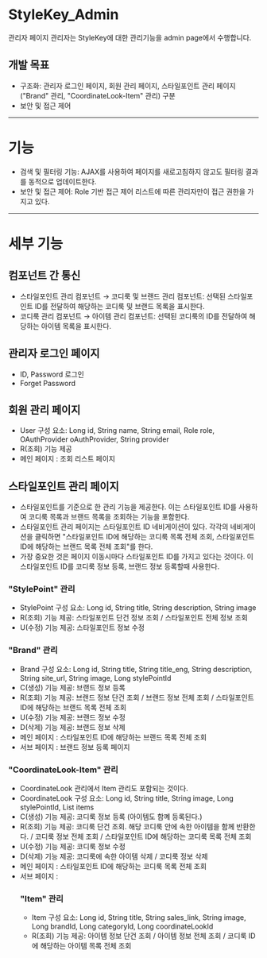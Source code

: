 # StyleKey_Admin
관리자 페이지
관리자는 StyleKey에 대한 관리기능을 admin page에서 수행합니다.

## 개발 목표
- 구조화: 관리자 로그인 페이지, 회원 관리 페이지, 스타일포인트 관리 페이지("Brand" 관리, "CoordinateLook-Item" 관리) 구분
- 보안 및 접근 제어

---
# 기능
- 검색 및 필터링 기능: AJAX를 사용하여 페이지를 새로고침하지 않고도 필터링 결과를 동적으로 업데이트한다.
- 보안 및 접근 제어: Role 기반 접근 제어 리스트에 따른 관리자만이 접근 권한을 가지고 있다.

---
# 세부 기능
## 컴포넌트 간 통신
- 스타일포인트 관리 컴포넌트 → 코디룩 및 브랜드 관리 컴포넌트: 선택된 스타일포인트 ID를 전달하여 해당하는 코디룩 및 브랜드 목록을 표시한다.
- 코디룩 관리 컴포넌트 → 아이템 관리 컴포넌트: 선택된 코디룩의 ID를 전달하여 해당하는 아이템 목록을 표시한다.

## 관리자 로그인 페이지
- ID, Password 로그인
- Forget Password

## 회원 관리 페이지
- User 구성 요소: Long id, String name, String email, Role role, OAuthProvider oAuthProvider, String provider
- R(조회) 기능 제공
- 메인 페이지 : 조회 리스트 페이지 

## 스타일포인트 관리 페이지
- 스타일포인트를 기준으로 한 관리 기능을 제공한다. 이는 스타일포인트 ID를 사용하여 코디룩 목록과 브랜드 목록을 조회하는 기능을 포함한다.
- 스타일포인트 관리 페이지는 스타일포인트 ID 네비게이션이 있다. 각각의 네비게이션을 클릭하면 "스타일포인트 ID에 해당하는 코디룩 목록 전체 조회, 스타일포인트 ID에 해당하는 브랜드 목록 전체 조회"를 한다.
- 가장 중요한 것은 페이지 이동시마다 스타일포인트 ID를 가지고 있다는 것이다. 이 스타일포인트 ID를 코디룩 정보 등록, 브랜드 정보 등록할때 사용한다.

### "StylePoint" 관리
- StylePoint 구성 요소: Long id, String title, String description, String image
- R(조회) 기능 제공: 스타일포인트 단건 정보 조회 / 스타일포인트 전체 정보 조회
- U(수정) 기능 제공: 스타일포인트 정보 수정

### "Brand" 관리
- Brand 구성 요소: Long id, String title, String title_eng, String description, String site_url, String image, Long stylePointId
- C(생성) 기능 제공: 브랜드 정보 등록
- R(조회) 기능 제공: 브랜드 정보 단건 조회 / 브랜드 정보 전체 조회 / 스타일포인트 ID에 해당하는 브랜드 목록 전체 조회
- U(수정) 기능 제공: 브랜드 정보 수정
- D(삭제) 기능 제공: 브랜드 정보 삭제
- 메인 페이지 : 스타일포인트 ID에 해당하는 브랜드 목록 전체 조회
- 서브 페이지 : 브랜드 정보 등록 페이지


### "CoordinateLook-Item" 관리
- CoordinateLook 관리에서 Item 관리도 포함되는 것이다.
- CoordinateLook 구성 요소: Long id, String title, String image, Long stylePointId, List<ItemResponse> items
- C(생성) 기능 제공: 코디룩 정보 등록 (아이템도 함꼐 등록된다.)
- R(조회) 기능 제공: 코디룩 단건 조회. 해당 코디룩 안에 속한 아이템을 함께 반환한다. / 코디룩 정보 전체 조회 / 스타일포인트 ID에 해당하는 코디룩 목록 전체 조회
- U(수정) 기능 제공: 코디룩 정보 수정
- D(삭제) 기능 제공: 코디룩에 속한 아이템 삭제 / 코디룩 정보 삭제
- 메인 페이지 : 스타일포인트 ID에 해당하는 코디룩 목록 전체 조회
- 서브 페이지 :
  ### "Item" 관리
  - Item 구성 요소: Long id, String title, String sales_link, String image, Long brandId, Long categoryId, Long coordinateLookId
  - R(조회) 기능 제공: 아이템 정보 단건 조회 / 아이템 정보 전체 조회 / 코디룩 ID에 해당하는 아이템 목록 전체 조회




